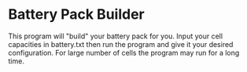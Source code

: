# Battery Pack Builder

This program will "build" your battery pack for you. Input your cell capacities in battery.txt then run the program and give it your desired configuration. For large number of cells the program may run for a long time.
